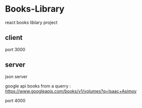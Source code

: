 # Books-Library

react books liblary project

## client

port 3000

## server

json server

google api books from a querry : https://www.googleapis.com/books/v1/volumes?q=Isaac+Asimov

port 4000
